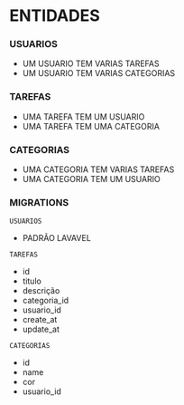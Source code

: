 

# ENTIDADES

### USUARIOS
- UM USUARIO TEM VARIAS TAREFAS
- UM USUARIO TEM VARIAS CATEGORIAS

### TAREFAS
- UMA TAREFA TEM UM USUARIO
- UMA TAREFA TEM UMA CATEGORIA

### CATEGORIAS
- UMA CATEGORIA TEM VARIAS TAREFAS
- UMA CATEGORIA TEM UM USUARIO

### MIGRATIONS

`USUARIOS` 
- PADRÃO LAVAVEL

`TAREFAS` 
- id
- titulo
- descrição
- categoria_id
- usuario_id
- create_at
- update_at

`CATEGORIAS`
- id
- name
- cor
- usuario_id


